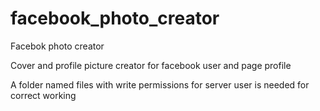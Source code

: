facebook_photo_creator
======================

Facebok photo creator

Cover and profile picture creator for facebook user and page profile

A folder named files with write permissions for server user is needed for correct working

